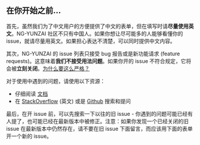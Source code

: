## 在你开始之前...

首先，虽然我们为了中文用户的方便提供了中文的表单，但在填写时请**尽量使用英文**。NG-YUNZAI 社区不只有中国人。如果你想让尽可能多的人能够看懂你的 issue，就请尽量用英文。如果担心表达不清楚，可以同时提供中文内容。

其次，NG-YUNZAI 的 issue 列表只接受 bug 报告或是新功能请求 (feature requests)。这意味着**我们不接受用法问题**。如果你开的 issue 不符合规定，它将会被**立刻关闭**。[为什么要这么严格？](#intro-modal)

对于使用中遇到的问题，请使用以下资源：

- 仔细阅读 <a href="https://ng.yunzainfo.com/" target="_blank">文档</a>
- 在 <a href="https://stackoverflow.com/questions/ask?tags=ng-yunzai" target="_blank">StackOverflow</a> (英文) 或是 <a href="https://github.com/hbyunzai/ng-yunzai/issues" target="_blank">Github</a> 搜索和提问

最后，在开 issue 前，可以先搜索一下以往的旧 issue - 你遇到的问题可能已经有人提了，也可能已经在最新版本中被修正。注意：如果你发现一个已经关闭的旧 issue 在最新版本中仍然存在，请不要在旧 issue 下面留言，而应该用下面的表单开一个新的 issue。
